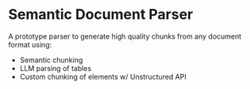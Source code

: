 # Semantic Document Parser

A prototype parser to generate high quality chunks from any document format using:

- Semantic chunking
- LLM parsing of tables
- Custom chunking of elements w/ Unstructured API
